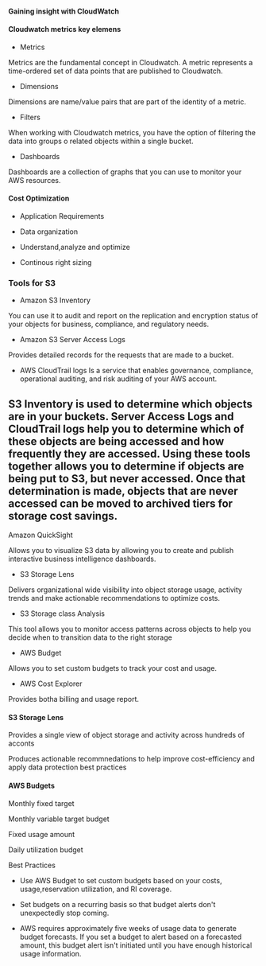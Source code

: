 #### Gaining insight with CloudWatch

#### Cloudwatch metrics key elemens

 - Metrics

Metrics are the fundamental concept in Cloudwatch. A metric represents
a time-ordered set of data points that are published to Cloudwatch.


 - Dimensions

Dimensions are name/value pairs that are part of the identity of a metric.


 - Filters

When working with Cloudwatch metrics, you have the option of filtering
the data into groups o related objects within a single bucket.


- Dashboards

Dashboards are a collection of graphs that you can use to monitor your AWS resources.



#### Cost Optimization

- Application Requirements

- Data organization

- Understand,analyze and optimize

- Continous right sizing

### Tools for S3

- Amazon S3 Inventory

You can use it to audit and report on the replication and encryption
status of your objects for business, compliance, and regulatory needs.

- Amazon S3 Server Access Logs

Provides detailed records for the requests that are made to a bucket.

- AWS CloudTrail logs
Is a service that enables governance, compliance, operational auditing, and risk
auditing of your AWS account.



S3 Inventory is used to determine which objects are in your buckets. Server Access Logs 
and CloudTrail logs help you to determine which of these objects are being accessed and how 
frequently they are accessed.  Using these tools together allows you to determine if objects 
are being put to S3, but never accessed. Once that determination is made, objects that are never
accessed can be moved to archived tiers for storage cost savings.
- 

Amazon QuickSight

Allows you to visualize S3 data by allowing you to create
and publish interactive business intelligence dashboards.

- S3 Storage Lens

Delivers organizational wide visibility into object storage usage,
activity trends and make actionable recommendations to optimize costs.

- S3 Storage class Analysis

This tool allows you to monitor access patterns across objects
to help you decide when to transition data to the right storage

- AWS Budget

Allows you to set custom budgets to track your cost and usage.

- AWS Cost Explorer

Provides botha billing and usage report.


#### S3 Storage Lens

Provides a single view of object storage and activity across hundreds of
acconts

Produces actionable recommnedations to help improve cost-efficiency and apply
data protection best practices


#### AWS Budgets

Monthly fixed target

Monthly variable target budget

Fixed usage amount

Daily utilization budget

Best Practices

- Use AWS Budget to set custom budgets based on your costs, usage,reservation
utilization, and RI coverage.

- Set budgets on a recurring basis so that budget alerts don't unexpectedly
stop coming.

- AWS requires approximately five weeks of usage data to generate 
 budget forecasts. If you set a budget to alert based on a 
 forecasted amount, this budget alert isn't initiated until 
you have enough historical usage information.

